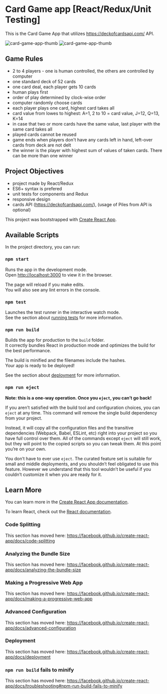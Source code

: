 # Card Game app [React/Redux/Unit Testing]

This is the Card Game App that utilizes https://deckofcardsapi.com/ API.

![card-game-app-thumb](https://user-images.githubusercontent.com/31347233/59563745-3ac6f400-903e-11e9-9867-1cdd89c8f759.jpg)
![card-game-app-thumb](https://user-images.githubusercontent.com/31347233/59563744-3ac6f400-903e-11e9-8590-77f1d43c2053.jpg)

## Game Rules

- 2 to 4 players - one is human controlled, the others are controlled by computer
- one standard deck of 52 cards
- one card deal, each player gets 10 cards 
- human plays first
- order of play determined by clock-wise order
- computer randomly choose cards
- each player plays one card, highest card takes all
- card value from lowes to highest: A=1, 2 to 10 = card value, J=12, Q=13, K=14
- in case that two or more cards have the same value, last player with the same card takes all
- played cards cannot be reused
- game ends when players don't have any cards left in hand, left-over cards from deck are not delt
- the winner is the player with highest sum of values of taken cards. There can be more than one winner

## Project Objectives

- project made by React/Redux
- ES6+ syntax is prefered
- unit tests for components and Redux
- responsive design
- cards API (https://deckofcardsapi.com/), (usage of Piles from API is optional)


This project was bootstrapped with [Create React App](https://github.com/facebook/create-react-app).

## Available Scripts

In the project directory, you can run:

### `npm start`

Runs the app in the development mode.<br>
Open [http://localhost:3000](http://localhost:3000) to view it in the browser.

The page will reload if you make edits.<br>
You will also see any lint errors in the console.

### `npm test`

Launches the test runner in the interactive watch mode.<br>
See the section about [running tests](https://facebook.github.io/create-react-app/docs/running-tests) for more information.

### `npm run build`

Builds the app for production to the `build` folder.<br>
It correctly bundles React in production mode and optimizes the build for the best performance.

The build is minified and the filenames include the hashes.<br>
Your app is ready to be deployed!

See the section about [deployment](https://facebook.github.io/create-react-app/docs/deployment) for more information.

### `npm run eject`

**Note: this is a one-way operation. Once you `eject`, you can’t go back!**

If you aren’t satisfied with the build tool and configuration choices, you can `eject` at any time. This command will remove the single build dependency from your project.

Instead, it will copy all the configuration files and the transitive dependencies (Webpack, Babel, ESLint, etc) right into your project so you have full control over them. All of the commands except `eject` will still work, but they will point to the copied scripts so you can tweak them. At this point you’re on your own.

You don’t have to ever use `eject`. The curated feature set is suitable for small and middle deployments, and you shouldn’t feel obligated to use this feature. However we understand that this tool wouldn’t be useful if you couldn’t customize it when you are ready for it.

## Learn More

You can learn more in the [Create React App documentation](https://facebook.github.io/create-react-app/docs/getting-started).

To learn React, check out the [React documentation](https://reactjs.org/).

### Code Splitting

This section has moved here: https://facebook.github.io/create-react-app/docs/code-splitting

### Analyzing the Bundle Size

This section has moved here: https://facebook.github.io/create-react-app/docs/analyzing-the-bundle-size

### Making a Progressive Web App

This section has moved here: https://facebook.github.io/create-react-app/docs/making-a-progressive-web-app

### Advanced Configuration

This section has moved here: https://facebook.github.io/create-react-app/docs/advanced-configuration

### Deployment

This section has moved here: https://facebook.github.io/create-react-app/docs/deployment

### `npm run build` fails to minify

This section has moved here: https://facebook.github.io/create-react-app/docs/troubleshooting#npm-run-build-fails-to-minify

